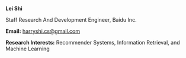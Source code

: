 <!--<body>
<div style="float:right;width:200px">
<img src="leishi_s.jpg">
</div>
</body>-->

**Lei Shi**

Staff Research And Development Engineer, Baidu Inc.

<b>Email:</b> <a href="mailto:harryshi.cs@gmail.com">harryshi.cs@gmail.com</a>

<b>Research Interests:</b> Recommender Systems, Information Retrieval, and Machine Learning
